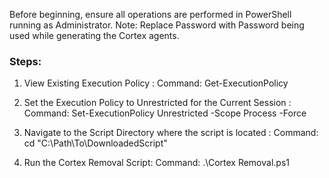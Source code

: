 Before beginning, ensure all operations are performed in PowerShell running as Administrator. 
Note: Replace Password with Password being used while generating the Cortex agents.

### Steps:

1. View Existing Execution Policy :
Command: Get-ExecutionPolicy

2. Set the Execution Policy to Unrestricted for the Current Session :
Command: Set-ExecutionPolicy Unrestricted -Scope Process -Force

3. Navigate to the Script Directory where the script is located :
Command: cd "C:\Path\To\DownloadedScript"

4. Run the Cortex Removal Script:
Command: .\Cortex Removal.ps1
 
